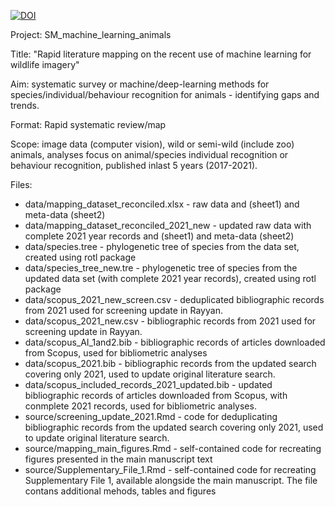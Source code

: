 [![DOI](https://zenodo.org/badge/412336868.svg)](https://zenodo.org/badge/latestdoi/412336868)

Project: SM_machine_learning_animals  

Title: "Rapid literature mapping on the recent use of machine learning for wildlife imagery"  

Aim: systematic survey or machine/deep-learning methods for species/individual/behaviour recognition for animals - identifying gaps and trends.   

Format: Rapid systematic review/map   

Scope: image data (computer vision), wild or semi-wild (include zoo) animals, analyses focus on animal/species individual recognition or behaviour recognition, published inlast 5 years (2017-2021).   

Files:  
- data/mapping_dataset_reconciled.xlsx - raw data and (sheet1) and meta-data (sheet2)  
- data/mapping_dataset_reconciled_2021_new - updated raw data with complete 2021 year records and (sheet1) and meta-data (sheet2)   
- data/species.tree - phylogenetic tree of species from the data set, created using rotl package    
- data/species_tree_new.tre - phylogenetic tree of species from the updated data set (with complete 2021 year records), created using rotl package   
- data/scopus_2021_new_screen.csv - deduplicated bibliographic records from 2021 used for screening update in Rayyan. 
- data/scopus_2021_new.csv - bibliographic records from 2021 used for screening update in Rayyan. 
- data/scopus_AI_1and2.bib - bibliographic records of articles downloaded from Scopus, used for bibliometric analyses   
- data/scopus_2021.bib - bibliographic records from the updated search covering only 2021, used to update original literature search. 
- data/scopus_included_records_2021_updated.bib - updated bibliographic records of articles downloaded from Scopus, with conmplete 2021 records, used for bibliometric analyses. 
- source/screening_update_2021.Rmd - code for deduplicating bibliographic records from the updated search covering only 2021, used to update original literature search. 
- source/mapping_main_figures.Rmd - self-contained code for recreating figures presented in the main manuscript text  
- source/Supplementary_File_1.Rmd - self-contained code for recreating Supplementary File 1, available alongside the main manuscript. The file contans additional mehods, tables and figures  
